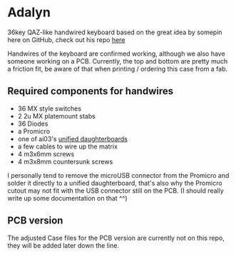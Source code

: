 # Adalyn
36key QAZ-like handwired keyboard based on the great idea by somepin here on GitHub, check out his repo [here](https://github.com/somepin/qal-handwire)

Handwires of the keyboard are confirmed working, although we also have someone working on a PCB. 
Currently, the top and bottom are pretty much a friction fit, be aware of that when printing / ordering this case from a fab.

## Required components for handwires
* 36 MX style switches
* 2 2u MX platemount stabs
* 36 Diodes
* a Promicro
* one of ai03's [unified daughterboards](https://github.com/ai03-2725/Unified-Daughterboard)
* a few cables to wire up the matrix
* 4 m3x6mm screws
* 4 m3x8mm countersunk screws

I personally tend to remove the microUSB connector from the Promicro and solder it directly to a unified daughterboard, that's also why the Promicro cutout may not fit with the USB connector still on the PCB. (I should really write up some documentation on that ^^)

## PCB version
The adjusted Case files for the PCB version are currently not on this repo, they will be added later down the line.
